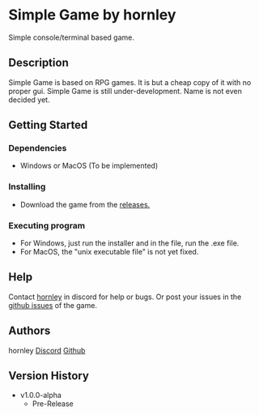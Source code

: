 # Simple Game by hornley

Simple console/terminal based game.

## Description

Simple Game is based on RPG games. It is but a cheap copy of it with no proper gui. Simple Game is still under-development. Name is not even decided yet.

## Getting Started

### Dependencies

* Windows or MacOS (To be implemented)

### Installing

* Download the game from the [releases.](https://github.com/hornley/Game/releases)

### Executing program

* For Windows, just run the installer and in the file, run the .exe file.
* For MacOS, the "unix executable file" is not yet fixed.

## Help

Contact [hornley](https://discord.com/users/341604307113738243) in discord for help or bugs.
Or post your issues in the [github issues](https://github.com/hornley/Game/issues) of the game.

## Authors

hornley
[Discord](https://discord.com/users/341604307113738243)
[Github](https://github.com/hornley)

## Version History

* v1.0.0-alpha
    * Pre-Release